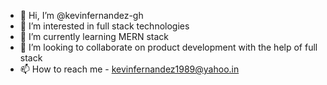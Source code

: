 - 👋 Hi, I’m @kevinfernandez-gh
- 👀 I’m interested in full stack technologies
- 🌱 I’m currently learning MERN stack
- 💞️ I’m looking to collaborate on product development with the help of full stack
- 📫 How to reach me - kevinfernandez1989@yahoo.in

<!---
kevinfernandez-gh/kevinfernandez-gh is a ✨ special ✨ repository because its `README.md` (this file) appears on your GitHub profile.
You can click the Preview link to take a look at your changes.
--->
